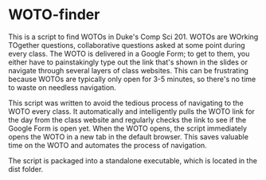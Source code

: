 # WOTO-finder

This is a script to find WOTOs in Duke's Comp Sci 201. WOTOs are WOrking TOgether questions, collaborative questions asked at some point during every class. The WOTO is delivered in a Google Form; to get to them, you either have to painstakingly type out the link that's shown in the slides or navigate through several layers of class websites. This can be frustrating because WOTOs are typically only open for 3-5 minutes, so there's no time to waste on needless navigation.

This script was written to avoid the tedious process of navigating to the WOTO every class. It automatically and intelligently pulls the WOTO link for the day from the class website and regularly checks the link to see if the Google Form is open yet. When the WOTO opens, the script immediately opens the WOTO in a new tab in the default browser. This saves valuable time on the WOTO and automates the process of navigation.

The script is packaged into a standalone executable, which is located in the dist folder.
